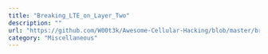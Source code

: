 ```yaml
---
title: "Breaking_LTE_on_Layer_Two"
description: ""
url: "https://github.com/W00t3k/Awesome-Cellular-Hacking/blob/master/breaking_lte_on_layer_two.pdf"
category: "Miscellaneous"
---
```

